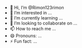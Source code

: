 - 👋 Hi, I’m @Rimon123rimon
- 👀 I’m interested in ...
- 🌱 I’m currently learning ...
- 💞️ I’m looking to collaborate on ...
- 📫 How to reach me ...
- 😄 Pronouns: ...
- ⚡ Fun fact: ...

<!---
Rimon123rimon/Rimon123rimon is a ✨ special ✨ repository because its `README.md` (this file) appears on your GitHub profile.
You can click the Preview link to take a look at your changes.
--->
